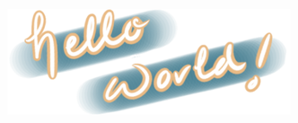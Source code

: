 <p align="center"> <img src="/assets/helo-banner.png"> </p>

<!--
<p align="center"> 💻 🎮 🎨 📷 </p>

<p align="center" >Hello, I'm a recent grad from Actualize where I studied full-stack web development. I'm fascinated by web design, game development and data visualization. On the side I enjoy practicing digital painting, instant photography and patiently waiting to break my snowboard out of summer retirement.</p>

<h3 align="center"> Socials </h3>
<p align="center">
<a href="https://gracemanzon.github.io/portfolio-v1/" target="_blank">
<img width="40px" src="/assets/website.png" fill="dd6774" alt="website icon"/>
</a
<a href="https://twitter.com/gracermegacat" target="_blank">
<img width="40px" src="/assets/twitter.png" alt="twitter icon"/>
</a>
<a href="https://www.linkedin.com/in/grace-manzon-7877b01b4/" target="_blank">
<img width="40px" src="/assets/linkedin.png" alt="linkedin icon"/>
</a>
<a href="https://www.showwcase.com/gracermegacat" target="_blank">
<img width="40px" src="/assets/showwcase.png" alt="showwcase icon"/>
</a>
</p>

<h3 align="center"> Learnings </h3>
<p align="center">
<img width="40px" src="https://cdn.jsdelivr.net/gh/devicons/devicon/icons/vscode/vscode-original.svg" alt="vscode icon"/>
<img width="40px" src="https://cdn.jsdelivr.net/gh/devicons/devicon/icons/git/git-original.svg" alt="git icon"/>
<img width="40px" src="https://cdn.jsdelivr.net/gh/devicons/devicon/icons/photoshop/photoshop-line.svg" alt="photoshop icon"/>
<img width="40px" src="https://cdn.jsdelivr.net/gh/devicons/devicon/icons/illustrator/illustrator-line.svg" alt="illustrator icon"/>
<img width="40px" src="https://cdn.jsdelivr.net/gh/devicons/devicon/icons/ruby/ruby-plain.svg" alt="ruby icon"/>
<img width="40px" src="https://cdn.jsdelivr.net/gh/devicons/devicon/icons/rails/rails-plain.svg" alt="rails icon"/>
<img width="40px" src="https://cdn.jsdelivr.net/gh/devicons/devicon/icons/postgresql/postgresql-plain.svg" alt="postgresql icon"/>
<img width="40px" src="https://cdn.jsdelivr.net/gh/devicons/devicon/icons/javascript/javascript-plain.svg" alt="javascript icon"/>
<img width="40px" src="https://cdn.jsdelivr.net/gh/devicons/devicon/icons/react/react-original.svg" alt="reactjs icon"/>
<img width="40px" src="https://cdn.jsdelivr.net/gh/devicons/devicon/icons/html5/html5-plain.svg" alt="html icon"/>
<img width="40px" src="https://cdn.jsdelivr.net/gh/devicons/devicon/icons/css3/css3-plain.svg" alt="css icon"/>
<img width="40px" src="https://cdn.jsdelivr.net/gh/devicons/devicon/icons/bootstrap/bootstrap-plain.svg" alt="bootstrap icon"/>
</p>


**gracemanzon/gracemanzon** is a ✨ _special_ ✨ repository because its `README.md` (this file) appears on your GitHub profile.

Here are some ideas to get you started:

- 🔭 I’m currently working on ...
- 🌱 I’m currently learning ...
- 👯 I’m looking to collaborate on ...
- 🤔 I’m looking for help with ...
- 💬 Ask me about ...
- 📫 How to reach me: ...
- 😄 Pronouns: ...
- ⚡ Fun fact: ...
-->
